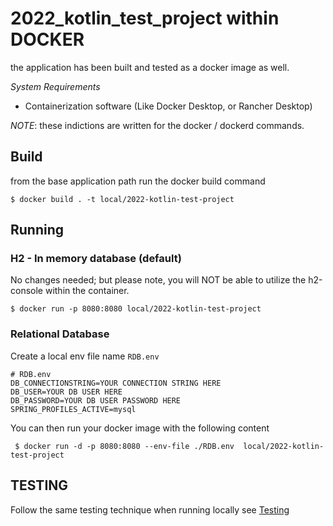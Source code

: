 # 2022_kotlin_test_project within DOCKER

the application has been built and tested as a docker image as well. 

*System Requirements*

- Containerization software (Like Docker Desktop, or Rancher Desktop)

_NOTE_: these indictions are written for the docker / dockerd commands.

## Build

from the base application path run the docker build command

```
$ docker build . -t local/2022-kotlin-test-project
```

## Running

### H2 - In memory database (default)

No changes needed; but please note, you will NOT be able to utilize the h2-console within the container. 

```
$ docker run -p 8080:8080 local/2022-kotlin-test-project
```

### Relational Database

Create a local env file name `RDB.env`

```env
# RDB.env
DB_CONNECTIONSTRING=YOUR CONNECTION STRING HERE
DB_USER=YOUR DB USER HERE
DB_PASSWORD=YOUR DB USER PASSWORD HERE
SPRING_PROFILES_ACTIVE=mysql
```

You can then run your docker image with the following content

```batch
 $ docker run -d -p 8080:8080 --env-file ./RDB.env  local/2022-kotlin-test-project
```

## TESTING

Follow the same testing technique when running locally see [Testing](./README.md#Manual)
